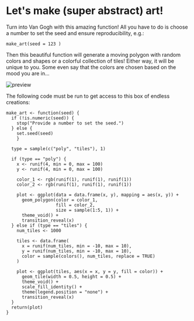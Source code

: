 # Let's make (super abstract) art!
Turn into Van Gogh with this amazing function!
All you have to do is choose a number to set the seed and ensure reproducibility, e.g.:

```
make_art(seed = 123 )
```

Then this beautiful function will generate a moving polygon with random colors and shapes or a colorful collection of tiles!
Either way, it will be unique to you. Some even say that the colors are chosen based on the mood you are in...


![preview](https://github.com/Quinky1998/make_art/assets/157707416/d26d2c9c-f2ac-47b7-b174-ae38c6fe83d0)




The following code must be run to get access to this box of endless creations:

```
make_art <- function(seed) {
  if (!is.numeric(seed)) {
    stop("Provide a number to set the seed.")
  } else {
    set.seed(seed)  
    }
  
  type = sample(c("poly", "tiles"), 1)
  
  if (type == "poly") {
    x <- runif(4, min = 0, max = 100)
    y <- runif(4, min = 0, max = 100)
    
    color_1 <- rgb(runif(1), runif(1), runif(1))
    color_2 <- rgb(runif(1), runif(1), runif(1))
    
    plot <- ggplot(data = data.frame(x, y), mapping = aes(x, y)) +
      geom_polygon(color = color_1,
                   fill = color_2,
                   size = sample(1:5, 1)) +
      theme_void() +
      transition_reveal(x)
  } else if (type == "tiles") {
    num_tiles <- 1000
    
    tiles <- data.frame(
      x = runif(num_tiles, min = -10, max = 10),    
      y = runif(num_tiles, min = -10, max = 10),    
      color = sample(colors(), num_tiles, replace = TRUE)  
    )
    
    plot <- ggplot(tiles, aes(x = x, y = y, fill = color)) +
      geom_tile(width = 0.5, height = 0.5) +  
      theme_void() +  
      scale_fill_identity() +  
      theme(legend.position = "none") +
      transition_reveal(x)
  }
  return(plot)
}
```
